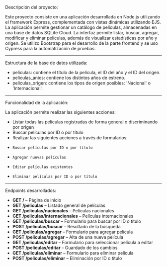 Descripción del proyecto:

Este proyecto consiste en una aplicación desarrollada en Node.js utilizando el framework Express, complementada con vistas dinámicas utilizando EJS. La aplicación permite gestionar un catálogo de películas, almacenadas en una base de datos SQLite Cloud. La interfaz permite listar, buscar, agregar, modificar y eliminar películas, además de visualizar estadísticas por año y origen. 
Se utilizo Bootstrap para el desarrollo de la parte frontend y se uso Cypress para la automatización de pruebas.

---

Estructura de la base de datos utilizada:
- peliculas: contiene el título de la película, el ID del año y el ID del origen.
- peliculas_anios: contiene los distintos años de estreno.
- peliculas_origen: contiene los tipos de origen posibles: 'Nacional' o 'Internacional'.

---

Funcionalidad de la aplicación:

La aplicación permite realizar las siguientes acciones:
-	Listar todas las películas registradas de forma general o discriminando por origen
-	Buscar películas por ID o por título
-	Realizar las siguientes acciones a través de formularios:
-	  Buscar películas por ID o por título
-	  Agregar nuevas películas
-	  Editar películas existentes
-	  Eliminar películas por ID o por título

---

Endpoints desarrollados:

- **GET /** – Página de inicio
- **GET /peliculas** – Listado general de películas
- **GET /peliculas/nacionales** – Películas nacionales
- **GET /peliculas/internacionales** – Películas internacionales
- **GET /peliculas/buscar** – Formulario para buscar por ID o título
- **POST /peliculas/buscar** – Resultado de la búsqueda
- **GET /peliculas/agregar** – Formulario para agregar película
- **POST /peliculas/agregar** – Alta de una nueva película
- **GET /peliculas/editar** – Formulario para seleccionar película a editar
- **POST /peliculas/editar** – Guardado de los cambios
- **GET /peliculas/eliminar** – Formulario para eliminar película
- **POST /peliculas/eliminar** – Eliminación por ID o título


